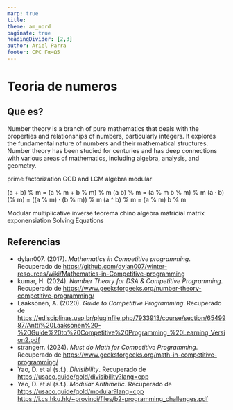 ```yaml
---
marp: true
title: 
theme: am_nord
paginate: true
headingDivider: [2,3]
author: Ariel Parra
footer: CPC Γα=Ω5
---
```


<!-- _class: cover_e -->
<!-- _paginate: "" -->
<!-- _footer: ![](./img/GALLOS_black_rectangle_transparent.png) -->
<!-- _header: ![](./img/GALLO.png) -->

# <!-- fit --> Teoria de numeros

## Que es?

Number theory is a branch of pure mathematics that deals with the properties and relationships of numbers, particularly integers. It explores the fundamental nature of numbers and their mathematical structures. Number theory has been studied for centuries and has deep connections with various areas of mathematics, including algebra, analysis, and geometry.





prime factorization
GCD and LCM
algebra modular

(a + b) % m = (a % m + b % m) % m
(a  b) % m = (a % m  b % m) % m
(a · b) (% m) = ((a % m) · (b % m)) % m
(a ^ b) % m = (a % m) b % m

Modular multiplicative inverse
teorema chino
algebra matricial
matrix exponensiation
Solving Equations 

## Referencias

- dylan007. (2017). *Mathematics in Competitive programming*. Recuperado de <https://github.com/dylan007/winter-resources/wiki/Mathematics-in-Competitive-programming>
- kumar, H. (2024). *Number Theory for DSA & Competitive Programming*. Recuperado de <https://www.geeksforgeeks.org/number-theory-competitive-programming/>
- Laaksonen, A. (2020). *Guide to Competitive Programming*. Recuperado de <https://edisciplinas.usp.br/pluginfile.php/7933913/course/section/6549987/Antti%20Laaksonen%20-%20Guide%20to%20Competitive%20Programming_%20Learning_Version2.pdf>
- strangerr. (2024). *Must do Math for Competitive Programming*. Recuperado de  <https://www.geeksforgeeks.org/math-in-competitive-programming/>
- Yao, D. et al (s.f.). *Divisibility*. Recuperado de <https://usaco.guide/gold/divisibility?lang=cpp>
- Yao, D. et al (s.f.). *Modular Arithmetic*. Recuperado de <https://usaco.guide/gold/modular?lang=cpp>
<https://i.cs.hku.hk/~provinci/files/b2-programming_challenges.pdf>